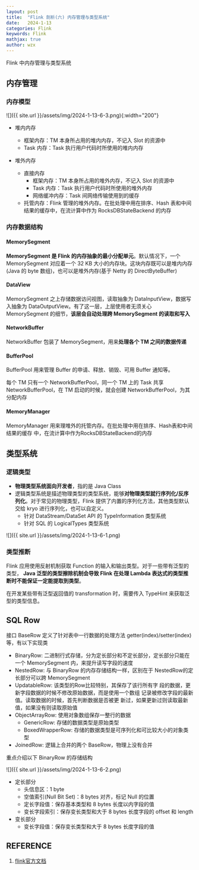 ```yaml
---
layout: post
title:  "Flink 剖析(六) 内存管理与类型系统"
date:   2024-1-13
categories: Flink
keywords: Flink 
mathjax: true
author: wzx
---
```


Flink 中内存管理与类型系统



## 内存管理

### 内存模型

![]({{ site.url }}/assets/img/2024-1-13-6-3.png){:width="200"}

- 堆内内存
  - 框架内存：TM 本身所占用的堆内内存，不记入 Slot 的资源中
  - Task 内存：Task 执行用户代码时所使用的堆内内存

- 堆外内存
  - 直接内存
    - 框架内存：TM 本身所占用的堆外内存，不记入 Slot 的资源中
    - Task 内存：Task 执行用户代码时所使用的堆外内存
    - 网络缓冲内存：Task 间网络传输使用到的缓存
  - 托管内存：Flink 管理的堆外内存。在批处理中用在排序、Hash 表和中间结果的缓存中，在流计算中作为 RocksDBStateBackend 的内存

### 内存数据结构

#### MemorySegment

**MemorySegment 是 Flink 的内存抽象的最小分配单元**。默认情况下，一个MemorySegment 对应着一个 32 KB 大小的内存块。这块内存既可以是堆内内存(Java 的 byte 数组)，也可以是堆外内存(基于 Netty 的 DirectByteBuffer)

#### DataView

MemorySegment 之上存储数据访问视图，读取抽象为 DataInputView，数据写入抽象为 DataOutputView。有了这一层，上层使用者无须关心  MemorySegment 的细节，**该层会自动处理跨 MemorySegment 的读取和写入**

#### NetworkBuffer

NetworkBuffer 包装了 MemorySegment，用来**处理各个 TM 之间的数据传递**

#### BufferPool

BufferPool 用来管理 Buffer 的申请、释放、销毁、可用 Buffer 通知等。

每个 TM 只有一个 NetworkBufferPool，同一个 TM 上的 Task 共享NetworkBufferPool，在 TM 启动的时候，就会创建 NetworkBufferPool，为其分配内存

#### MemoryManager

MemoryManager 用来理堆外的托管内存。在批处理中用在排序、Hash表和中间结果的缓存 中，在流计算中作为RocksDBStateBackend的内存

## 类型系统

### 逻辑类型

- **物理类型系统面向开发者**，指的是 Java Class
- 逻辑类型系统是描述物理类型的类型系统，能够**对物理类型就行序列化/反序列化**。对于常见的物理类型，Flink 提供了内置的序列化方法，其他类型默认交给 kryo 进行序列化，也可以自定义。
  - 针对 DataStream/DataSet API 的 TypeInformation 类型系统
  - 针对 SQL 的 LogicalTypes 类型系统

![]({{ site.url }}/assets/img/2024-1-13-6-1.png)

### 类型推断

Flink 应用使用反射机制获取 Function 的输入和输出类型。对于一些带有泛型的类型， **Java 泛型的类型擦除机制会导致 Flink 在处理 Lambda 表达式的类型推断时不能保证一定能提取到类型**。

在开发某些带有泛型返回值的 transformation 时，需要传入 TypeHint 来获取泛型的类型信息。

## SQL Row

接口 BaseRow 定义了针对表中一行数据的处理方法 getter(index)/setter(index) 等，有以下实现类

- BinaryRow: 二进制行式存储，分为定长部分和不定长部分，定长部分只能在一个 MemorySegment 内，来提升读写字段的速度
- NestedRow: 与 BinaryRow 的内存存储结构一样，区别在于 NestedRow的定长部分可以跨 MemorySegment
- UpdatableRow: 该类型的Row比较特别，其保存了该行所有字 段的数据，更新字段数据的时候不修改原始数据，而是使用一个数组 记录被修改字段的最新值。读取数据的时候，首先判断数据是否被更 新过，如果更新过则读取最新值，如果没有则读取原始值
- ObjectArrayRow: 使用对象数组保存一整行的数据
  - GenericRow: 存储的数据类型是原始类型
  - BoxedWrapperRow: 存储的数据类型是可序列化和可比较大小的对象类型
- JoinedRow: 逻辑上合并的两个 BaseRow，物理上没有合并

重点介绍以下 BinaryRow 的存储结构

![]({{ site.url }}/assets/img/2024-1-13-6-2.png)

- 定长部分
  - 头信息区：1 byte
  - 空值索引(Null Bit Set)：8 bytes 对齐，标记 Null 的位置
  - 定长字段值：保存基本类型和 8 bytes 长度以内字段的值
  - 变长字段索引：保存变长类型和大于 8 bytes 长度字段的 offset 和 length
- 变长部分
  - 变长字段值：保存变长类型和大于 8 bytes 长度字段的值

## REFERENCE

1. [flink官方文档](https://ci.apache.org/projects/flink/flink-docs-release-1.10/)

